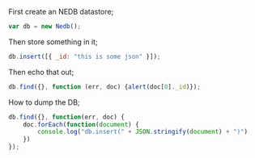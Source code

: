 First create an NEDB datastore;

```javascript
var db = new Nedb();
```

Then store something in it;

```javascript
db.insert([{ _id: "this is some json" }]);
```

Then echo that out;

```javascript
db.find({}, function (err, doc) {alert(doc[0]._id)});
```

How to dump the DB;

```javascript
db.find({}, function(err, doc) {
    doc.forEach(function(document) {
        console.log("db.insert(" + JSON.stringify(document) + ")")
    })
});
```
